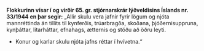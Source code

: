 **Flokkurinn vísar í og virðir 65. gr. stjórnarskrár lýðveldisins Íslands nr. 33/1944 en þar segir:**
„Allir skulu vera jafnir fyrir lögum og njóta mannréttinda án tillits til kynferðis, trúarbragða, skoðana, þjóðernisuppruna, kynþáttar, litarháttar, efnahags, ætternis og stöðu að öðru leyti. 
- Konur og karlar skulu njóta jafns réttar í hvívetna.“
